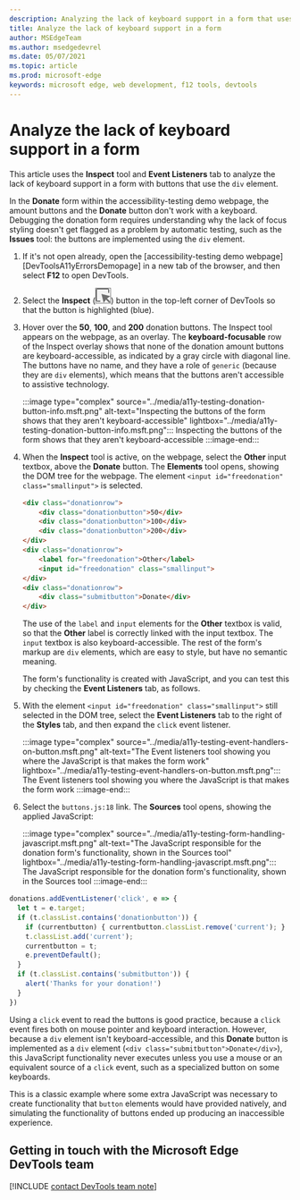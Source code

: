 ```yaml
---
description: Analyzing the lack of keyboard support in a form that uses the div element, by using the Inspect tool and Event Listeners tab.
title: Analyze the lack of keyboard support in a form
author: MSEdgeTeam
ms.author: msedgedevrel
ms.date: 05/07/2021
ms.topic: article
ms.prod: microsoft-edge
keywords: microsoft edge, web development, f12 tools, devtools
---
```

# Analyze the lack of keyboard support in a form

This article uses the **Inspect** tool and **Event Listeners** tab to analyze the lack of keyboard support in a form with buttons that use the `div` element. 

In the **Donate** form within the accessibility-testing demo webpage, the amount buttons and the **Donate** button don't work with a keyboard.  Debugging the donation form requires understanding why the lack of focus styling doesn't get flagged as a problem by automatic testing, such as the **Issues** tool: the buttons are implemented using the `div` element.


<!-- 1. Inspect tool: Accessibility section: keyboard-focusable row -->

1.  If it's not open already, open the [accessibility-testing demo webpage][DevToolsA11yErrorsDemopage] in a new tab of the browser, and then select **F12** to open DevTools.
    
1.  Select the **Inspect** \(![Inspect icon](../media/inspect-icon.msft.png)\) button in the top-left corner of DevTools so that the button is highlighted (blue).

1.  Hover over the **50**, **100**, and **200** donation buttons.  The Inspect tool appears on the webpage, as an overlay.  The **keyboard-focusable** row of the Inspect overlay shows that none of the donation amount buttons are keyboard-accessible, as indicated by a gray circle with diagonal line.  The buttons have no name, and they have a role of `generic` (because they are `div` elements), which means that the buttons aren't accessible to assistive technology.

    :::image type="complex" source="../media/a11y-testing-donation-button-info.msft.png" alt-text="Inspecting the buttons of the form shows that they aren't keyboard-accessible" lightbox="../media/a11y-testing-donation-button-info.msft.png":::
        Inspecting the buttons of the form shows that they aren't keyboard-accessible
    :::image-end:::
    
1.  When the **Inspect** tool is active, on the webpage, select the **Other** input textbox, above the **Donate** button.  The **Elements** tool opens, showing the DOM tree for the webpage.  The element `<input id="freedonation" class="smallinput">` is selected.

    ```html
    <div class="donationrow">
        <div class="donationbutton">50</div>
        <div class="donationbutton">100</div>
        <div class="donationbutton">200</div>
    </div>
    <div class="donationrow">
        <label for="freedonation">Other</label>
        <input id="freedonation" class="smallinput">
    </div>
    <div class="donationrow">
        <div class="submitbutton">Donate</div>
    </div>
    ```

    The use of the `label` and `input` elements for the **Other** textbox is valid, so that the **Other** label is correctly linked with the input textbox.  The `input` textbox is also keyboard-accessible.  The rest of the form's markup are `div` elements, which are easy to style, but have no semantic meaning.

    <!-- 2. Elements tool: Event Listeners tab -->

    The form's functionality is created with JavaScript, and you can test this by checking the **Event Listeners** tab, as follows.

1.  With the element `<input id="freedonation" class="smallinput">` still selected in the DOM tree, select the **Event Listeners** tab to the right of the **Styles** tab, and then expand the `click` event listener.

    :::image type="complex" source="../media/a11y-testing-event-handlers-on-button.msft.png" alt-text="The Event listeners tool showing you where the JavaScript is that makes the form work" lightbox="../media/a11y-testing-event-handlers-on-button.msft.png":::
        The Event listeners tool showing you where the JavaScript is that makes the form work
    :::image-end:::

1.  Select the `buttons.js:18` link.  The **Sources** tool opens, showing the applied JavaScript:

    :::image type="complex" source="../media/a11y-testing-form-handling-javascript.msft.png" alt-text="The JavaScript responsible for the donation form's functionality, shown in the Sources tool" lightbox="../media/a11y-testing-form-handling-javascript.msft.png":::
        The JavaScript responsible for the donation form's functionality, shown in the Sources tool
    :::image-end:::

```javascript
donations.addEventListener('click', e => {
  let t = e.target;
  if (t.classList.contains('donationbutton')) {
    if (currentbutton) { currentbutton.classList.remove('current'); }
    t.classList.add('current');
    currentbutton = t;
    e.preventDefault();
  }
  if (t.classList.contains('submitbutton')) {
    alert('Thanks for your donation!')
  } 
})
```

Using a `click` event to read the buttons is good practice, because a `click` event fires both on mouse pointer and keyboard interaction.  However, because a `div` element isn't keyboard-accessible, and this **Donate** button is implemented as a `div` element (`<div class="submitbutton">Donate</div>`), this JavaScript functionality never executes unless you use a mouse or an equivalent source of a `click` event, such as a specialized button on some keyboards.

This is a classic example where some extra JavaScript was necessary to create functionality that `button` elements would have provided natively, and simulating the functionality of buttons ended up producing an inaccessible experience.


## Getting in touch with the Microsoft Edge DevTools team  

[!INCLUDE [contact DevTools team note](../includes/contact-devtools-team-note.md)]  


<!-- links -->
